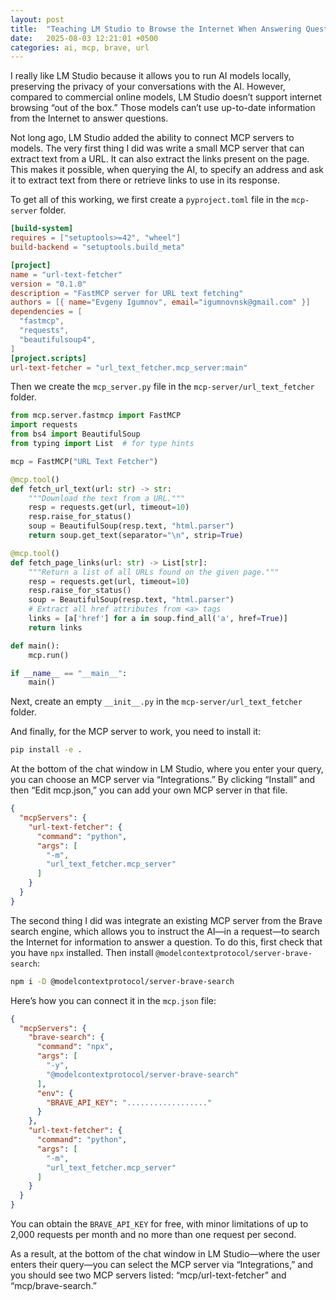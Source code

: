 ```yaml
---
layout: post
title:  "Teaching LM Studio to Browse the Internet When Answering Questions"
date:   2025-08-03 12:21:01 +0500
categories: ai, mcp, brave, url
---
```

I really like LM Studio because it allows you to run AI models locally, preserving the privacy of your conversations with the AI. However, compared to commercial online models, LM Studio doesn’t support internet browsing “out of the box.” Those models can’t use up-to-date information from the Internet to answer questions.


Not long ago, LM Studio added the ability to connect MCP servers to models. The very first thing I did was write a small MCP server that can extract text from a URL. It can also extract the links present on the page. This makes it possible, when querying the AI, to specify an address and ask it to extract text from there or retrieve links to use in its response.

To get all of this working, we first create a `pyproject.toml` file in the `mcp-server` folder.


```toml 
[build-system]
requires = ["setuptools>=42", "wheel"]
build-backend = "setuptools.build_meta"

[project]
name = "url-text-fetcher"
version = "0.1.0"
description = "FastMCP server for URL text fetching"
authors = [{ name="Evgeny Igumnov", email="igumnovnsk@gmail.com" }]
dependencies = [
  "fastmcp",
  "requests",
  "beautifulsoup4",
]
[project.scripts]
url-text-fetcher = "url_text_fetcher.mcp_server:main"
```
Then we create the `mcp_server.py` file in the `mcp-server/url_text_fetcher` folder.
```python
from mcp.server.fastmcp import FastMCP
import requests
from bs4 import BeautifulSoup
from typing import List  # for type hints

mcp = FastMCP("URL Text Fetcher")

@mcp.tool()
def fetch_url_text(url: str) -> str:
    """Download the text from a URL."""
    resp = requests.get(url, timeout=10)
    resp.raise_for_status()
    soup = BeautifulSoup(resp.text, "html.parser")
    return soup.get_text(separator="\n", strip=True)

@mcp.tool()
def fetch_page_links(url: str) -> List[str]:
    """Return a list of all URLs found on the given page."""
    resp = requests.get(url, timeout=10)
    resp.raise_for_status()
    soup = BeautifulSoup(resp.text, "html.parser")
    # Extract all href attributes from <a> tags
    links = [a['href'] for a in soup.find_all('a', href=True)]
    return links

def main():
    mcp.run()

if __name__ == "__main__":
    main()
```

Next, create an empty `__init__.py` in the `mcp-server/url_text_fetcher` folder.

And finally, for the MCP server to work, you need to install it:

```bash
pip install -e .
```

At the bottom of the chat window in LM Studio, where you enter your query, you can choose an MCP server via “Integrations.” By clicking “Install” and then “Edit mcp.json,” you can add your own MCP server in that file.

```json
{
  "mcpServers": {
    "url-text-fetcher": {
      "command": "python",
      "args": [
        "-m",
        "url_text_fetcher.mcp_server"
      ]
    }
  }
}
```

The second thing I did was integrate an existing MCP server from the Brave search engine, which allows you to instruct the AI—in a request—to search the Internet for information to answer a question. To do this, first check that you have `npx` installed. Then install `@modelcontextprotocol/server-brave-search`:

```bash
npm i -D @modelcontextprotocol/server-brave-search
```

Here’s how you can connect it in the `mcp.json` file:

```json
{
  "mcpServers": {
    "brave-search": {
      "command": "npx",
      "args": [
        "-y",
        "@modelcontextprotocol/server-brave-search"
      ],
      "env": {
        "BRAVE_API_KEY": ".................."
      }
    },
    "url-text-fetcher": {
      "command": "python",
      "args": [
        "-m",
        "url_text_fetcher.mcp_server"
      ]
    }
  }
}
```

You can obtain the `BRAVE_API_KEY` for free, with minor limitations of up to 2,000 requests per month and no more than one request per second.

As a result, at the bottom of the chat window in LM Studio—where the user enters their query—you can select the MCP server via “Integrations,” and you should see two MCP servers listed: “mcp/url-text-fetcher” and “mcp/brave-search.”


